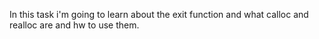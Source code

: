 In this task i'm going to learn about the exit function and what calloc and realloc are and hw to use them.
